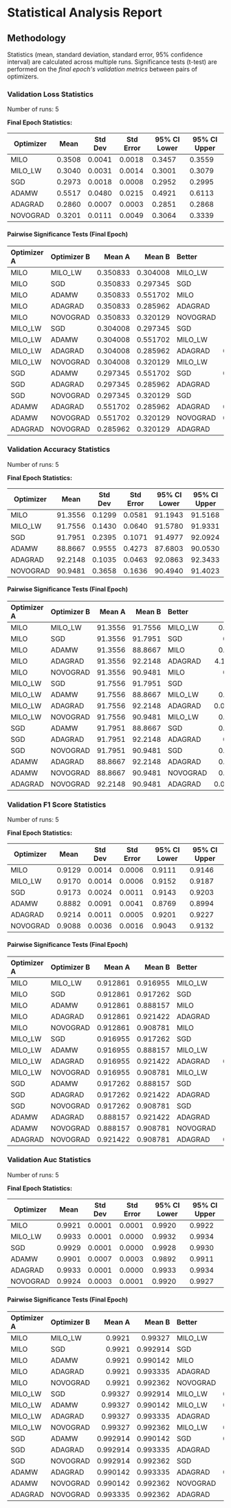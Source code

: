 # Statistical Analysis Report

## Methodology

Statistics (mean, standard deviation, standard error, 95% confidence interval) are calculated across multiple runs.
Significance tests (t-test) are performed on the *final epoch's validation metrics* between pairs of optimizers.

### Validation Loss Statistics

Number of runs: 5

**Final Epoch Statistics:**

| Optimizer | Mean | Std Dev | Std Error | 95% CI Lower | 95% CI Upper |
|-----------|------|---------|-----------|--------------|--------------|
| MILO | 0.3508 | 0.0041 | 0.0018 | 0.3457 | 0.3559 |
| MILO_LW | 0.3040 | 0.0031 | 0.0014 | 0.3001 | 0.3079 |
| SGD | 0.2973 | 0.0018 | 0.0008 | 0.2952 | 0.2995 |
| ADAMW | 0.5517 | 0.0480 | 0.0215 | 0.4921 | 0.6113 |
| ADAGRAD | 0.2860 | 0.0007 | 0.0003 | 0.2851 | 0.2868 |
| NOVOGRAD | 0.3201 | 0.0111 | 0.0049 | 0.3064 | 0.3339 |

#### Pairwise Significance Tests (Final Epoch)

| Optimizer A   | Optimizer B   |   Mean A |   Mean B | Better   |     p-value | Significant   | Metric                |
|:--------------|:--------------|---------:|---------:|:---------|------------:|:--------------|:----------------------|
| MILO          | MILO_LW       | 0.350833 | 0.304008 | MILO_LW  | 8.13499e-08 | ***           | final_validation_loss |
| MILO          | SGD           | 0.350833 | 0.297345 | SGD      | 5.66242e-07 | ***           | final_validation_loss |
| MILO          | ADAMW         | 0.350833 | 0.551702 | MILO     | 0.0006857   | ***           | final_validation_loss |
| MILO          | ADAGRAD       | 0.350833 | 0.285962 | ADAGRAD  | 2.42485e-06 | ***           | final_validation_loss |
| MILO          | NOVOGRAD      | 0.350833 | 0.320129 | NOVOGRAD | 0.00200393  | **            | final_validation_loss |
| MILO_LW       | SGD           | 0.304008 | 0.297345 | SGD      | 0.00545223  | **            | final_validation_loss |
| MILO_LW       | ADAMW         | 0.304008 | 0.551702 | MILO_LW  | 0.00030909  | ***           | final_validation_loss |
| MILO_LW       | ADAGRAD       | 0.304008 | 0.285962 | ADAGRAD  | 0.000137835 | ***           | final_validation_loss |
| MILO_LW       | NOVOGRAD      | 0.304008 | 0.320129 | MILO_LW  | 0.0285412   | *             | final_validation_loss |
| SGD           | ADAMW         | 0.297345 | 0.551702 | SGD      | 0.000286118 | ***           | final_validation_loss |
| SGD           | ADAGRAD       | 0.297345 | 0.285962 | ADAGRAD  | 3.42685e-05 | ***           | final_validation_loss |
| SGD           | NOVOGRAD      | 0.297345 | 0.320129 | SGD      | 0.00927838  | **            | final_validation_loss |
| ADAMW         | ADAGRAD       | 0.551702 | 0.285962 | ADAGRAD  | 0.000243692 | ***           | final_validation_loss |
| ADAMW         | NOVOGRAD      | 0.551702 | 0.320129 | NOVOGRAD | 0.000269348 | ***           | final_validation_loss |
| ADAGRAD       | NOVOGRAD      | 0.285962 | 0.320129 | ADAGRAD  | 0.0022582   | **            | final_validation_loss |

### Validation Accuracy Statistics

Number of runs: 5

**Final Epoch Statistics:**

| Optimizer | Mean | Std Dev | Std Error | 95% CI Lower | 95% CI Upper |
|-----------|------|---------|-----------|--------------|--------------|
| MILO | 91.3556 | 0.1299 | 0.0581 | 91.1943 | 91.5168 |
| MILO_LW | 91.7556 | 0.1430 | 0.0640 | 91.5780 | 91.9331 |
| SGD | 91.7951 | 0.2395 | 0.1071 | 91.4977 | 92.0924 |
| ADAMW | 88.8667 | 0.9555 | 0.4273 | 87.6803 | 90.0530 |
| ADAGRAD | 92.2148 | 0.1035 | 0.0463 | 92.0863 | 92.3433 |
| NOVOGRAD | 90.9481 | 0.3658 | 0.1636 | 90.4940 | 91.4023 |

#### Pairwise Significance Tests (Final Epoch)

| Optimizer A   | Optimizer B   |   Mean A |   Mean B | Better   |     p-value | Significant   | Metric                    |
|:--------------|:--------------|---------:|---------:|:---------|------------:|:--------------|:--------------------------|
| MILO          | MILO_LW       |  91.3556 |  91.7556 | MILO_LW  | 0.00173043  | **            | final_validation_accuracy |
| MILO          | SGD           |  91.3556 |  91.7951 | SGD      | 0.0107526   | *             | final_validation_accuracy |
| MILO          | ADAMW         |  91.3556 |  88.8667 | MILO     | 0.00399914  | **            | final_validation_accuracy |
| MILO          | ADAGRAD       |  91.3556 |  92.2148 | ADAGRAD  | 4.19457e-06 | ***           | final_validation_accuracy |
| MILO          | NOVOGRAD      |  91.3556 |  90.9481 | MILO     | 0.0658665   |               | final_validation_accuracy |
| MILO_LW       | SGD           |  91.7556 |  91.7951 | SGD      | 0.761358    |               | final_validation_accuracy |
| MILO_LW       | ADAMW         |  91.7556 |  88.8667 | MILO_LW  | 0.00222221  | **            | final_validation_accuracy |
| MILO_LW       | ADAGRAD       |  91.7556 |  92.2148 | ADAGRAD  | 0.000562401 | ***           | final_validation_accuracy |
| MILO_LW       | NOVOGRAD      |  91.7556 |  90.9481 | MILO_LW  | 0.00532354  | **            | final_validation_accuracy |
| SGD           | ADAMW         |  91.7951 |  88.8667 | SGD      | 0.00173213  | **            | final_validation_accuracy |
| SGD           | ADAGRAD       |  91.7951 |  92.2148 | ADAGRAD  | 0.0134668   | *             | final_validation_accuracy |
| SGD           | NOVOGRAD      |  91.7951 |  90.9481 | SGD      | 0.00355172  | **            | final_validation_accuracy |
| ADAMW         | ADAGRAD       |  88.8667 |  92.2148 | ADAGRAD  | 0.00133099  | **            | final_validation_accuracy |
| ADAMW         | NOVOGRAD      |  88.8667 |  90.9481 | NOVOGRAD | 0.00569596  | **            | final_validation_accuracy |
| ADAGRAD       | NOVOGRAD      |  92.2148 |  90.9481 | ADAGRAD  | 0.000948766 | ***           | final_validation_accuracy |

### Validation F1 Score Statistics

Number of runs: 5

**Final Epoch Statistics:**

| Optimizer | Mean | Std Dev | Std Error | 95% CI Lower | 95% CI Upper |
|-----------|------|---------|-----------|--------------|--------------|
| MILO | 0.9129 | 0.0014 | 0.0006 | 0.9111 | 0.9146 |
| MILO_LW | 0.9170 | 0.0014 | 0.0006 | 0.9152 | 0.9187 |
| SGD | 0.9173 | 0.0024 | 0.0011 | 0.9143 | 0.9203 |
| ADAMW | 0.8882 | 0.0091 | 0.0041 | 0.8769 | 0.8994 |
| ADAGRAD | 0.9214 | 0.0011 | 0.0005 | 0.9201 | 0.9227 |
| NOVOGRAD | 0.9088 | 0.0036 | 0.0016 | 0.9043 | 0.9132 |

#### Pairwise Significance Tests (Final Epoch)

| Optimizer A   | Optimizer B   |   Mean A |   Mean B | Better   |     p-value | Significant   | Metric                    |
|:--------------|:--------------|---------:|---------:|:---------|------------:|:--------------|:--------------------------|
| MILO          | MILO_LW       | 0.912861 | 0.916955 | MILO_LW  | 0.00175279  | **            | final_validation_f1_score |
| MILO          | SGD           | 0.912861 | 0.917262 | SGD      | 0.0111459   | *             | final_validation_f1_score |
| MILO          | ADAMW         | 0.912861 | 0.888157 | MILO     | 0.00330465  | **            | final_validation_f1_score |
| MILO          | ADAGRAD       | 0.912861 | 0.921422 | ADAGRAD  | 7.19738e-06 | ***           | final_validation_f1_score |
| MILO          | NOVOGRAD      | 0.912861 | 0.908781 | MILO     | 0.0623631   |               | final_validation_f1_score |
| MILO_LW       | SGD           | 0.916955 | 0.917262 | SGD      | 0.813962    |               | final_validation_f1_score |
| MILO_LW       | ADAMW         | 0.916955 | 0.888157 | MILO_LW  | 0.00181493  | **            | final_validation_f1_score |
| MILO_LW       | ADAGRAD       | 0.916955 | 0.921422 | ADAGRAD  | 0.000652318 | ***           | final_validation_f1_score |
| MILO_LW       | NOVOGRAD      | 0.916955 | 0.908781 | MILO_LW  | 0.00463202  | **            | final_validation_f1_score |
| SGD           | ADAMW         | 0.917262 | 0.888157 | SGD      | 0.00137507  | **            | final_validation_f1_score |
| SGD           | ADAGRAD       | 0.917262 | 0.921422 | ADAGRAD  | 0.0144226   | *             | final_validation_f1_score |
| SGD           | NOVOGRAD      | 0.917262 | 0.908781 | SGD      | 0.00322479  | **            | final_validation_f1_score |
| ADAMW         | ADAGRAD       | 0.888157 | 0.921422 | ADAGRAD  | 0.00110047  | **            | final_validation_f1_score |
| ADAMW         | NOVOGRAD      | 0.888157 | 0.908781 | NOVOGRAD | 0.00464811  | **            | final_validation_f1_score |
| ADAGRAD       | NOVOGRAD      | 0.921422 | 0.908781 | ADAGRAD  | 0.000851979 | ***           | final_validation_f1_score |

### Validation Auc Statistics

Number of runs: 5

**Final Epoch Statistics:**

| Optimizer | Mean | Std Dev | Std Error | 95% CI Lower | 95% CI Upper |
|-----------|------|---------|-----------|--------------|--------------|
| MILO | 0.9921 | 0.0001 | 0.0001 | 0.9920 | 0.9922 |
| MILO_LW | 0.9933 | 0.0001 | 0.0000 | 0.9932 | 0.9934 |
| SGD | 0.9929 | 0.0001 | 0.0000 | 0.9928 | 0.9930 |
| ADAMW | 0.9901 | 0.0007 | 0.0003 | 0.9892 | 0.9911 |
| ADAGRAD | 0.9933 | 0.0001 | 0.0000 | 0.9933 | 0.9934 |
| NOVOGRAD | 0.9924 | 0.0003 | 0.0001 | 0.9920 | 0.9927 |

#### Pairwise Significance Tests (Final Epoch)

| Optimizer A   | Optimizer B   |   Mean A |   Mean B | Better   |     p-value | Significant   | Metric               |
|:--------------|:--------------|---------:|---------:|:---------|------------:|:--------------|:---------------------|
| MILO          | MILO_LW       | 0.9921   | 0.99327  | MILO_LW  | 2.15506e-07 | ***           | final_validation_auc |
| MILO          | SGD           | 0.9921   | 0.992914 | SGD      | 2.37087e-06 | ***           | final_validation_auc |
| MILO          | ADAMW         | 0.9921   | 0.990142 | MILO     | 0.00356901  | **            | final_validation_auc |
| MILO          | ADAGRAD       | 0.9921   | 0.993335 | ADAGRAD  | 7.45757e-07 | ***           | final_validation_auc |
| MILO          | NOVOGRAD      | 0.9921   | 0.992362 | NOVOGRAD | 0.0886928   |               | final_validation_auc |
| MILO_LW       | SGD           | 0.99327  | 0.992914 | MILO_LW  | 0.000188016 | ***           | final_validation_auc |
| MILO_LW       | ADAMW         | 0.99327  | 0.990142 | MILO_LW  | 0.000616688 | ***           | final_validation_auc |
| MILO_LW       | ADAGRAD       | 0.99327  | 0.993335 | ADAGRAD  | 0.188253    |               | final_validation_auc |
| MILO_LW       | NOVOGRAD      | 0.99327  | 0.992362 | MILO_LW  | 0.000831991 | ***           | final_validation_auc |
| SGD           | ADAMW         | 0.992914 | 0.990142 | SGD      | 0.000971696 | ***           | final_validation_auc |
| SGD           | ADAGRAD       | 0.992914 | 0.993335 | ADAGRAD  | 6.10361e-05 | ***           | final_validation_auc |
| SGD           | NOVOGRAD      | 0.992914 | 0.992362 | SGD      | 0.00659144  | **            | final_validation_auc |
| ADAMW         | ADAGRAD       | 0.990142 | 0.993335 | ADAGRAD  | 0.000596607 | ***           | final_validation_auc |
| ADAMW         | NOVOGRAD      | 0.990142 | 0.992362 | NOVOGRAD | 0.00141893  | **            | final_validation_auc |
| ADAGRAD       | NOVOGRAD      | 0.993335 | 0.992362 | ADAGRAD  | 0.00081131  | ***           | final_validation_auc |

